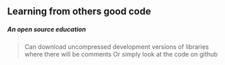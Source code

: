 ## Learning from others good code

##### An open source education

> Can download uncompressed development versions of libraries where there will be comments
> Or simply look at the code on github